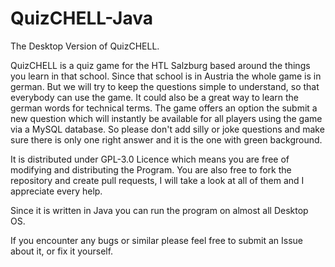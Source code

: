 # QuizCHELL-Java
The Desktop Version of QuizCHELL.

QuizCHELL is a quiz game for the HTL Salzburg based around the things you learn in that school. Since that school is in Austria the whole game is in german. But we will try to keep the questions simple to understand, so that everybody can use the game. It could also be a great way to learn the german words for technical terms.
The game offers an option the submit a new question which will instantly be available for all players using the game via a MySQL database. So please don't add silly or joke questions and make sure there is only one right answer and it is the one with green background.

It is distributed under GPL-3.0 Licence which means you are free of modifying and distributing the Program.
You are also free to fork the repository and create pull requests, I will take a look at all of them and I appreciate every help.

Since it is written in Java you can run the program on almost all Desktop OS.

If you encounter any bugs or similar please feel free to submit an Issue about it, or fix it yourself.
